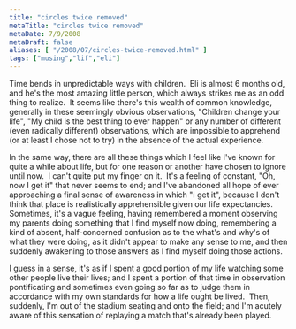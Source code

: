 ```yaml
---
title: "circles twice removed"
metaTitle: "circles twice removed"
metaDate: 7/9/2008
metaDraft: false
aliases: [ "/2008/07/circles-twice-removed.html" ]
tags: ["musing","lif","eli"]
---
```


Time bends in unpredictable ways with children.  Eli is almost 6 months old, and he's the most amazing little person, which always strikes me as an odd thing to realize.  It seems like there's this wealth of common knowledge, generally in these seemingly obvious observations, "Children change your life", "My child is the best thing to ever happen" or any number of different (even radically different) observations, which are impossible to apprehend (or at least I chose not to try) in the absence of the actual experience.  
  
In the same way, there are all these things which I feel like I've known for quite a while about life, but for one reason or another have chosen to ignore until now.  I can't quite put my finger on it.  It's a feeling of constant, "Oh, now I get it" that never seems to end; and I've abandoned all hope of ever approaching a final sense of awareness in which "I get it", because I don't think that place is realistically apprehensible given our life expectancies.  Sometimes, it's a vague feeling, having remembered a moment observing my parents doing something that I find myself now doing, remembering a kind of absent, half-concerned confusion as to the what's and why's of what they were doing, as it didn't appear to make any sense to me, and then suddenly awakening to those answers as I find myself doing those actions.  
  
I guess in a sense, it's as if I spent a good portion of my life watching some other people live their lives; and I spent a portion of that time in observation pontificating and sometimes even going so far as to judge them in accordance with my own standards for how a life ought be lived.  Then, suddenly, I'm out of the stadium seating and onto the field; and I'm acutely aware of this sensation of replaying a match that's already been played.